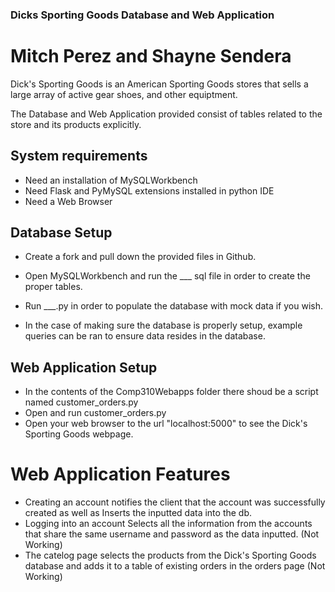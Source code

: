 ### Dicks Sporting Goods Database and Web Application
# Mitch Perez and Shayne Sendera
Dick's Sporting Goods is an American Sporting Goods stores that sells a large array
of active gear shoes, and other equiptment. 

The Database and Web Application provided consist of tables related to the store
and its products explicitly. 

## System requirements
- Need an installation of MySQLWorkbench
- Need Flask and PyMySQL extensions installed in python IDE
- Need a Web Browser

## Database Setup

- Create a fork and pull down the provided files in Github.
- Open MySQLWorkbench and run the ___ sql file in order to create the proper tables.
- Run ___.py in order to populate the database with mock data if you wish.

- In the case of making sure the database is properly setup, example queries can be ran to ensure data resides in the database.

## Web Application Setup

- In the contents of the Comp310Webapps folder there shoud be a script named customer_orders.py
- Open and run customer_orders.py
- Open your web browser to the url "localhost:5000" to see the Dick's Sporting Goods webpage.

# Web Application Features
- Creating an account notifies the client that the account was successfully created as well as Inserts the inputted data into the db.
- Logging into an account Selects all the information from the accounts that share the same username and password as the data inputted. (Not Working)
- The catelog page selects the products from the Dick's Sporting Goods database and adds it to a table of existing orders in the orders page (Not Working)